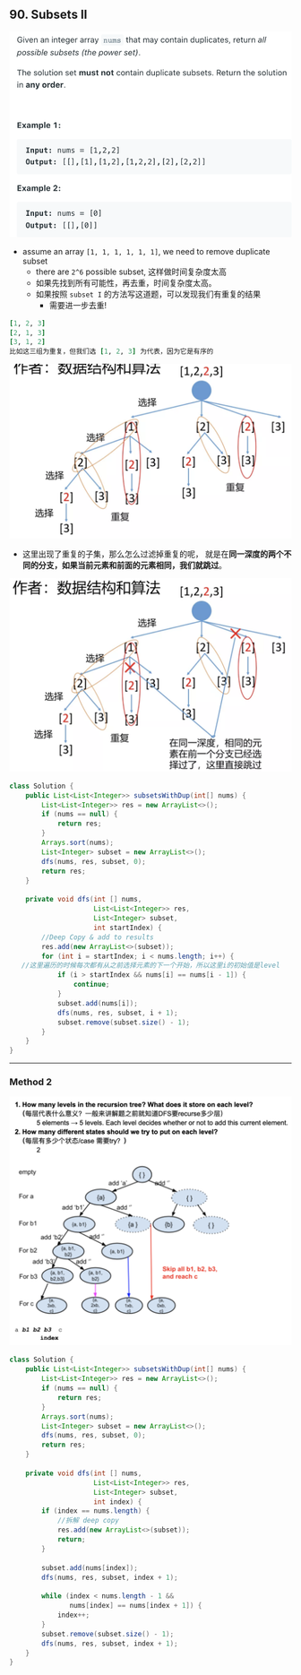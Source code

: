 ## 90. Subsets II

![](img/2022-02-05-16-07-09.png)

- assume an array `[1, 1, 1, 1, 1, 1]`, we need to remove duplicate subset
  - there are `2^6` possible subset, 这样做时间复杂度太高
  - 如果先找到所有可能性，再去重，时间复杂度太高。
  - 如果按照 `subset I` 的方法写这道题，可以发现我们有重复的结果
    - 需要进一步去重!

```ruby
[1, 2, 3]
[2, 1, 3]
[3, 1, 2]
比如这三组为重复，但我们选 [1, 2, 3] 为代表，因为它是有序的
```

![](img/2022-02-05-21-41-47.png)

- 这里出现了重复的子集，那么怎么过滤掉重复的呢，
  就是在**同一深度的两个不同的分支，如果当前元素和前面的元素相同，我们就跳过**。

![](img/2022-02-05-22-20-12.png)

```java
class Solution {
    public List<List<Integer>> subsetsWithDup(int[] nums) {
        List<List<Integer>> res = new ArrayList<>();
        if (nums == null) {
            return res;
        }
        Arrays.sort(nums);
        List<Integer> subset = new ArrayList<>();
        dfs(nums, res, subset, 0);
        return res;
    }
    
    private void dfs(int [] nums,
                     List<List<Integer>> res, 
                     List<Integer> subset, 
                     int startIndex) {
        //Deep Copy & add to results                
        res.add(new ArrayList<>(subset));
        for (int i = startIndex; i < nums.length; i++) {
   //这里遍历的时候每次都有从之前选择元素的下一个开始，所以这里i的初始值是level    
            if (i > startIndex && nums[i] == nums[i - 1]) {
                continue;
            }
            subset.add(nums[i]);
            dfs(nums, res, subset, i + 1);
            subset.remove(subset.size() - 1);
        }
    }
}
```
---

### Method 2

![](img/2022-02-05-23-09-09.png)

```java
class Solution {
    public List<List<Integer>> subsetsWithDup(int[] nums) {
        List<List<Integer>> res = new ArrayList<>();
        if (nums == null) {
            return res;
        }
        Arrays.sort(nums);
        List<Integer> subset = new ArrayList<>();
        dfs(nums, res, subset, 0);
        return res;
    }
    
    private void dfs(int [] nums,
                     List<List<Integer>> res, 
                     List<Integer> subset, 
                     int index) {
        if (index == nums.length) {
            //拆解 deep copy
            res.add(new ArrayList<>(subset));
            return;
        }
        
        subset.add(nums[index]);
        dfs(nums, res, subset, index + 1);
        
        while (index < nums.length - 1 && 
               nums[index] == nums[index + 1]) {
            index++;
        }
        subset.remove(subset.size() - 1);
        dfs(nums, res, subset, index + 1);     
    }
}
```